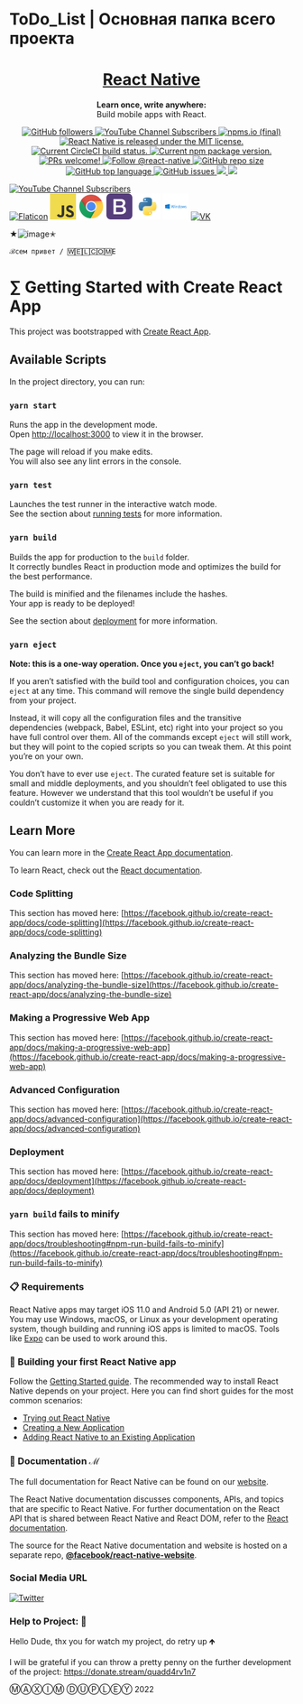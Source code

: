# ToDo_List | Основная папка всего проекта 

<h1 align="center">
  <a href="https://reactnative.dev/"> React Native </a>
</h1>

<p align="center">
  <strong>Learn once, write anywhere:</strong><br> Build mobile apps with React.
</p>  

<p align="center">
  
  <a href="https://github.com/QuadDarv1ne/ToDo_List/edit/main/to-do-list-v3/"> 
     <img alt="GitHub followers" src="https://img.shields.io/github/followers/QuadDarv1ne?color=blue&label=Followers%20on%20GitHub&logoColor=blueviolet&style=social"/>
  <a/>
        
  <a href="https://github.com/QuadDarv1ne/ToDo_List/edit/main/to-do-list-v3/"> 
    <img alt="YouTube Channel Subscribers" src="https://img.shields.io/youtube/channel/subscribers/UCX9nGW7TMpMMYR9TND7JADA?color=blue&label=Subscribers%20%7C%20%D0%9F%D0%BE%D0%B4%D0%BF%D0%B8%D1%81%D1%87%D0%B8%D0%BA%D0%B8&style=social">
    <a/>
    
  <a href="https://github.com/QuadDarv1ne/ToDo_List/edit/main/to-do-list-v3/"> 
    <img alt="npms.io (final)" src="https://img.shields.io/npms-io/final-score/to-do-list?logo=React&logoColor=blueviolet&style=social">
  <a/>
    
  <a href="https://github.com/facebook/react-native/blob/HEAD/LICENSE">
    <img src="https://img.shields.io/badge/license-MIT-blue.svg" alt="React Native is released under the MIT license." />
  </a>
  <a href="https://circleci.com/gh/facebook/react-native">
    <img src="https://circleci.com/gh/facebook/react-native.svg" alt="Current CircleCI build status." />
  </a>
  <a href="https://www.npmjs.org/package/react-native">
    <img src="https://img.shields.io/npm/v/react-native?color=brightgreen&label=npm%20package" alt="Current npm package version." />
  </a>
  <a href="https://reactnative.dev/docs/contributing">
    <img src="https://img.shields.io/badge/PRs-welcome-brightgreen.svg" alt="PRs welcome!" />
  </a>
  <a href="https://twitter.com/intent/follow?screen_name=reactnative">
    <img src="https://img.shields.io/twitter/follow/reactnative.svg?label=Follow%20@reactnative" alt="Follow @react-native" />
  </a>
    
  <a href="https://github.com/QuadDarv1ne/ToDo_List/edit/main/to-do-list-v3/">
    <img src="https://img.shields.io/github/repo-size/QuadDarv1ne/ToDo_List?logo=AngularJS&logoColor=blueviolet&style=social" alt="GitHub repo size" />
  </a>
    
  <a href="https://github.com/QuadDarv1ne/ToDo_List/edit/main/to-do-list-v3/">
    <img alt="GitHub top language" src="https://img.shields.io/github/languages/top/QuadDarv1ne/ToDo_List" />
  </a>
  
  <a href="https://github.com/QuadDarv1ne/ToDo_List/issues">
    <img alt="GitHub issues" src="https://img.shields.io/github/issues/QuadDarv1ne/ToDo_List?label=Issues%20%7C%20%D0%92%D0%BE%D0%BF%D1%80%D0%BE%D1%81%D1%8B&logo=appveyor&style=social">
  </a>
  
  <a href="https://github.com/QuadDarv1ne/ToDo_List/edit/main/to-do-list-v3/">
    <img src="https://badges.frapsoft.com/os/v1/open-source.svg?v=103" >
  </a>
    
  <a href="https://github.com/QuadDarv1ne/ToDo_List/edit/main/to-do-list-v3/"> 
    <img src="https://img.shields.io/github/languages/top/silent-lad/VueSolitaire.svg">
  </a>
    
  </p>


[<img alight="" alt="YouTube Channel Subscribers" src="https://img.shields.io/youtube/channel/subscribers/UCX9nGW7TMpMMYR9TND7JADA?style=social">][youtube]    
[<img alight="left" alt="Flaticon" width="70px" src="https://cdn-icons-png.flaticon.com/512/6133/6133432.png">][flaticon]
[<img alight="" alt="JavaScript" width="46px" src="https://raw.githubusercontent.com/github/explore/80688e429a7d4ef2fca1e82350fe8e3517d3494d/topics/javascript/javascript.png">][JavaScript]
[<img alight="" alt="Chrome" width="46px" src="https://raw.githubusercontent.com/github/explore/80688e429a7d4ef2fca1e82350fe8e3517d3494d/topics/chrome/chrome.png">][chrome]
[<img alight="" alt="Boostrap" width="46px" src="https://raw.githubusercontent.com/github/explore/80688e429a7d4ef2fca1e82350fe8e3517d3494d/topics/bootstrap/bootstrap.png">][boostrap]
[<img alight="" alt="Python" width="46px" src="https://raw.githubusercontent.com/github/explore/80688e429a7d4ef2fca1e82350fe8e3517d3494d/topics/python/python.png">][python]
[<img alight="" alt="Windows" width="46px" src="https://raw.githubusercontent.com/github/explore/80688e429a7d4ef2fca1e82350fe8e3517d3494d/topics/windows/windows.png">][windows]
[<img alight="" alt="VK" width="46px" src="https://www.dropbox.com/team/team_logo/dbtid%3AAACHQZx4adzBZiBCpy7P4xtzn3UNxr-wcoE?v=1634126598663">][VK]    
    
[youtube]: https://www.youtube.com/channel/UCX9nGW7TMpMMYR9TND7JADA?sub_confirmation=1
[flaticon]: https://www.flaticon.com/ru/
[python]: https://www.python.org/
[windows]: https://www.microsoft.com/ru-ru/windows/windows-11?r=1
[chrome]: https://www.google.com/intl/ru_ru/chrome/
[vimeo]: https://vimeo.com/user132649611
[linkedin]: https://ru.linkedin.com/in/maxim-dupley-06a2b6220    
[boostrap]: https://getbootstrap.com/
[javascript]: https://learn.javascript.ru/    
[VK]: https://vk.com/maestro7it    
    
★![image](https://user-images.githubusercontent.com/51045274/145562950-f9ffbfc9-c1a0-4642-92cb-99c849c40670.png)✭

    ℬсем привет / 🅆🄴🄻🄲🄾🄼E
    
# ∑ Getting Started with Create React App

This project was bootstrapped with [Create React App](https://github.com/facebook/create-react-app).

## Available Scripts

In the project directory, you can run:

### `yarn start`

Runs the app in the development mode.\
Open [http://localhost:3000](http://localhost:3000) to view it in the browser.

The page will reload if you make edits.\
You will also see any lint errors in the console.

### `yarn test`

Launches the test runner in the interactive watch mode.\
See the section about [running tests](https://facebook.github.io/create-react-app/docs/running-tests) for more information.

### `yarn build`

Builds the app for production to the `build` folder.\
It correctly bundles React in production mode and optimizes the build for the best performance.

The build is minified and the filenames include the hashes.\
Your app is ready to be deployed!

See the section about [deployment](https://facebook.github.io/create-react-app/docs/deployment) for more information.

### `yarn eject`

**Note: this is a one-way operation. Once you `eject`, you can’t go back!**

If you aren’t satisfied with the build tool and configuration choices, you can `eject` at any time. This command will remove the single build dependency from your project.

Instead, it will copy all the configuration files and the transitive dependencies (webpack, Babel, ESLint, etc) right into your project so you have full control over them. All of the commands except `eject` will still work, but they will point to the copied scripts so you can tweak them. At this point you’re on your own.

You don’t have to ever use `eject`. The curated feature set is suitable for small and middle deployments, and you shouldn’t feel obligated to use this feature. However we understand that this tool wouldn’t be useful if you couldn’t customize it when you are ready for it.

## Learn More

You can learn more in the [Create React App documentation](https://facebook.github.io/create-react-app/docs/getting-started).

To learn React, check out the [React documentation](https://reactjs.org/).

### Code Splitting

This section has moved here: [https://facebook.github.io/create-react-app/docs/code-splitting](https://facebook.github.io/create-react-app/docs/code-splitting)

### Analyzing the Bundle Size

This section has moved here: [https://facebook.github.io/create-react-app/docs/analyzing-the-bundle-size](https://facebook.github.io/create-react-app/docs/analyzing-the-bundle-size)

### Making a Progressive Web App

This section has moved here: [https://facebook.github.io/create-react-app/docs/making-a-progressive-web-app](https://facebook.github.io/create-react-app/docs/making-a-progressive-web-app)

### Advanced Configuration

This section has moved here: [https://facebook.github.io/create-react-app/docs/advanced-configuration](https://facebook.github.io/create-react-app/docs/advanced-configuration)

### Deployment

This section has moved here: [https://facebook.github.io/create-react-app/docs/deployment](https://facebook.github.io/create-react-app/docs/deployment)

### `yarn build` fails to minify

This section has moved here: [https://facebook.github.io/create-react-app/docs/troubleshooting#npm-run-build-fails-to-minify](https://facebook.github.io/create-react-app/docs/troubleshooting#npm-run-build-fails-to-minify)

### 📋 Requirements

React Native apps may target iOS 11.0 and Android 5.0 (API 21) or newer. You may use Windows, macOS, or Linux as your development operating system, though building and running iOS apps is limited to macOS. Tools like [Expo](https://expo.io) can be used to work around this.

### 🎉 Building your first React Native app

Follow the [Getting Started guide](https://reactnative.dev/docs/getting-started). The recommended way to install React Native depends on your project. Here you can find short guides for the most common scenarios:

- [Trying out React Native][hello-world]
- [Creating a New Application][new-app]
- [Adding React Native to an Existing Application][existing]

[hello-world]: https://snack.expo.io/@hramos/hello,-world!
[new-app]: https://reactnative.dev/docs/getting-started
[existing]: https://reactnative.dev/docs/integration-with-existing-apps

### 📖 Documentation ℳ

The full documentation for React Native can be found on our [website][docs].

The React Native documentation discusses components, APIs, and topics that are specific to React Native. For further documentation on the React API that is shared between React Native and React DOM, refer to the [React documentation][r-docs].

The source for the React Native documentation and website is hosted on a separate repo, [**@facebook/react-native-website**][repo-website].

[docs]: https://reactnative.dev/docs/getting-started
[r-docs]: https://reactjs.org/docs/getting-started.html
[repo-website]: https://github.com/facebook/react-native-website

### Social Media URL

<a href="https://twitter.com/intent/tweet?text=Wow:&url=https%3A%2F%2Fgithub.com%2FQuadDarv1ne%2FToDo_List%2Fedit%2Fmain%2Fto-do-list-v3%2F"><img alt="Twitter" src="https://img.shields.io/twitter/url?style=social&url=https%3A%2F%2Ftwitter.com%2Fmaksimdupley"></a>
    
### Help to Project: 📖

Hello Dude, thx you for watch my project, do retry up 🡹
    
I will be grateful if you can throw a pretty penny on the further development of the project: https://donate.stream/quadd4rv1n7
    
ⓂⒶⓍⒾⓂ ⒹⓊⓅⓁⒺⓎ 2022
